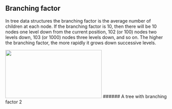 ## Branching factor

In tree data structures the branching factor is the average number of children at each node. If the branching factor is 10, then there will be 10 nodes one level down from the current position, 102 (or 100) nodes two levels down, 103 (or 1000) nodes three levels down, and so on. The higher the branching factor, the more rapidly it grows down successive levels. 

<img src="/assets/image06.png" width="300" height="150" />
###### A tree with branching factor 2


